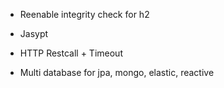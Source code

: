 - Reenable integrity check for h2
- Jasypt
- HTTP Restcall + Timeout

- Multi database for jpa, mongo, elastic, reactive
